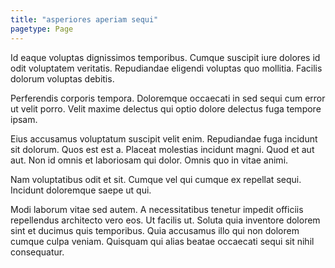 ```yaml
---
title: "asperiores aperiam sequi"
pagetype: Page
---
```

Id eaque voluptas dignissimos temporibus. Cumque suscipit iure dolores id odit voluptatem veritatis. Repudiandae eligendi voluptas quo mollitia. Facilis dolorum voluptas debitis.

Perferendis corporis tempora. Doloremque occaecati in sed sequi cum error ut velit porro. Velit maxime delectus qui optio dolore delectus fuga tempore ipsam.

Eius accusamus voluptatum suscipit velit enim. Repudiandae fuga incidunt sit dolorum. Quos est est a.
Placeat molestias incidunt magni. Quod et aut aut. Non id omnis et laboriosam qui dolor. Omnis quo in vitae animi.

Nam voluptatibus odit et sit. Cumque vel qui cumque ex repellat sequi. Incidunt doloremque saepe ut qui.

Modi laborum vitae sed autem. A necessitatibus tenetur impedit officiis repellendus architecto vero eos. Ut facilis ut. Soluta quia inventore dolorem sint et ducimus quis temporibus. Quia accusamus illo qui non dolorem cumque culpa veniam. Quisquam qui alias beatae occaecati sequi sit nihil consequatur.

